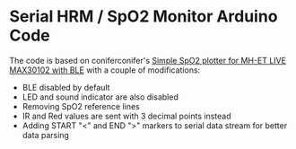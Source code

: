 # Serial HRM / SpO2 Monitor Arduino Code
The code is based on coniferconifer's [Simple SpO2 plotter for MH-ET LIVE MAX30102 with BLE](https://github.com/coniferconifer/ESP32_MAX30102_simple-SpO2_plotter/tree/master/ESP32_MAX30102_simple-SpO2_plotter-BLE) with a couple of modifications:

- BLE disabled by default
- LED and sound indicator are also disabled
- Removing SpO2 reference lines
- IR and Red values are sent with 3 decimal points instead
- Adding START "<" and END ">" markers to serial data stream for better data parsing
